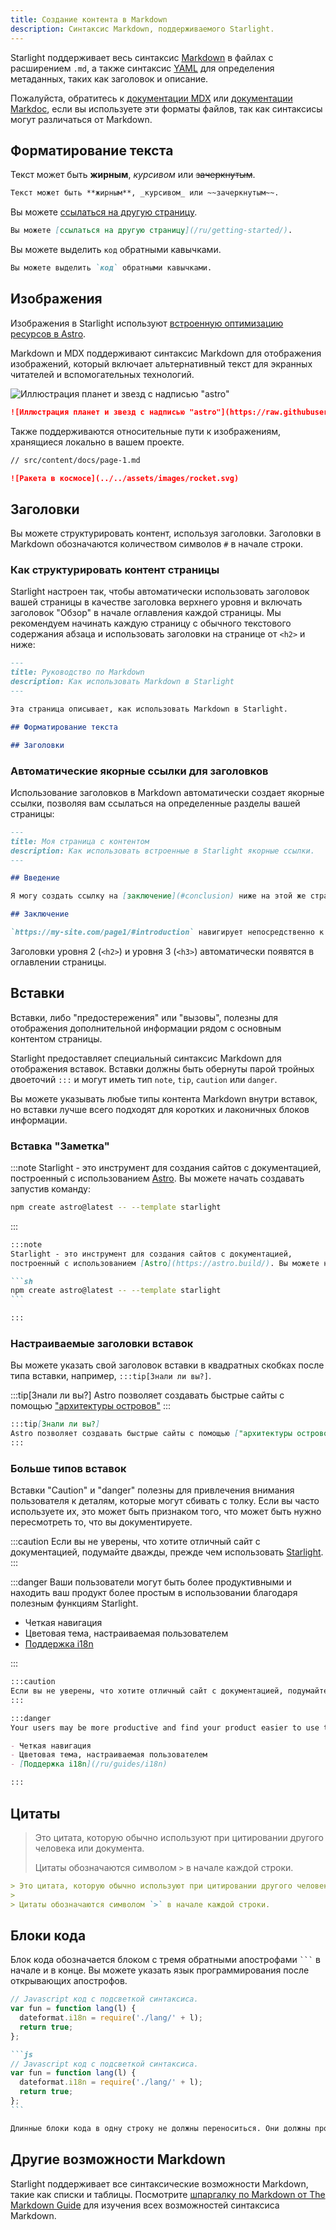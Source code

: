 ```yaml
---
title: Создание контента в Markdown
description: Синтаксис Markdown, поддерживаемого Starlight.
---
```


Starlight поддерживает весь синтаксис [Markdown](https://daringfireball.net/projects/markdown/) в файлах с расширением `.md`,
а также синтаксис [YAML](https://dev.to/paulasantamaria/introduction-to-yaml-125f) для определения метаданных, таких как заголовок и описание.

Пожалуйста, обратитесь к [документации MDX](https://mdxjs.com/docs/what-is-mdx/#markdown) или [документации Markdoc](https://markdoc.dev/docs/syntax),
если вы используете эти форматы файлов, так как синтаксисы могут различаться от Markdown.

## Форматирование текста

Текст может быть **жирным**, _курсивом_ или ~~зачеркнутым~~.

```md
Текст может быть **жирным**, _курсивом_ или ~~зачеркнутым~~.
```

Вы можете [ссылаться на другую страницу](/ru/getting-started/).

```md
Вы можете [ссылаться на другую страницу](/ru/getting-started/).
```

Вы можете выделить `код` обратными кавычками.

```md
Вы можете выделить `код` обратными кавычками.
```

## Изображения

Изображения в Starlight используют [встроенную оптимизацию ресурсов в Astro](https://docs.astro.build/ru/guides/assets/).

Markdown и MDX поддерживают синтаксис Markdown для отображения изображений,
который включает альтернативный текст для экранных читателей и вспомогательных технологий.

![Иллюстрация планет и звезд с надписью "astro"](https://raw.githubusercontent.com/withastro/docs/main/public/default-og-image.png)

```md
![Иллюстрация планет и звезд с надписью "astro"](https://raw.githubusercontent.com/withastro/docs/main/public/default-og-image.png)
```

Также поддерживаются относительные пути к изображениям, хранящиеся локально в вашем проекте.

```md
// src/content/docs/page-1.md

![Ракета в космосе](../../assets/images/rocket.svg)
```

## Заголовки

Вы можете структурировать контент, используя заголовки. 
Заголовки в Markdown обозначаются количеством символов `#` в начале строки.

### Как структурировать контент страницы

Starlight настроен так, чтобы автоматически использовать заголовок вашей страницы в качестве заголовка верхнего
уровня и включать заголовок "Обзор" в начале оглавления каждой страницы. Мы рекомендуем начинать каждую страницу
с обычного текстового содержания абзаца и использовать заголовки на странице от `<h2>` и ниже:

```md
---
title: Руководство по Markdown
description: Как использовать Markdown в Starlight
---

Эта страница описывает, как использовать Markdown в Starlight.

## Форматирование текста

## Заголовки
```

### Автоматические якорные ссылки для заголовков

Использование заголовков в Markdown автоматически создает якорные ссылки,
позволяя вам ссылаться на определенные разделы вашей страницы:

```md
---
title: Моя страница с контентом
description: Как использовать встроенные в Starlight якорные ссылки.
---

## Введение

Я могу создать ссылку на [заключение](#conclusion) ниже на этой же странице.

## Заключение

`https://my-site.com/page1/#introduction` навигирует непосредственно к разделу "Введение" на моей странице.
```

Заголовки уровня 2 (`<h2>`) и уровня 3 (`<h3>`) автоматически появятся в оглавлении страницы.

## Вставки

Вставки, либо "предостережения" или "вызовы", полезны для отображения дополнительной информации рядом с основным контентом страницы.

Starlight предоставляет специальный синтаксис Markdown для отображения вставок. 
Вставки должны быть обернуты парой тройных двоеточий `:::` и могут иметь тип `note`, `tip`, `caution` или `danger`.

Вы можете указывать любые типы контента Markdown внутри вставок, но вставки лучше всего подходят для коротких и лаконичных блоков информации.

### Вставка "Заметка"

:::note
Starlight - это инструмент для создания сайтов с документацией,
построенный с использованием [Astro](https://astro.build/). Вы можете начать создавать запустив команду:

```sh
npm create astro@latest -- --template starlight
```

:::

````md
:::note
Starlight - это инструмент для создания сайтов с документацией,
построенный с использованием [Astro](https://astro.build/). Вы можете начать создавать запустив команду:

```sh
npm create astro@latest -- --template starlight
```

:::
````

### Настраиваемые заголовки вставок

Вы можете указать свой заголовок вставки в квадратных скобках после типа вставки, например, `:::tip[Знали ли вы?]`.

:::tip[Знали ли вы?]
Astro позволяет создавать быстрые сайты с помощью ["архитектуры островов"](https://docs.astro.build/ru/concepts/islands/)
:::

```md
:::tip[Знали ли вы?]
Astro позволяет создавать быстрые сайты с помощью ["архитектуры островов"](https://docs.astro.build/ru/concepts/islands/)
:::
```

### Больше типов вставок

Вставки "Caution" и "danger" полезны для привлечения внимания пользователя к деталям, которые могут сбивать с толку.
Если вы часто используете их, это может быть признаком того, что может быть нужно пересмотреть то, что вы документируете.

:::caution
Если вы не уверены, что хотите отличный сайт с документацией, подумайте дважды, прежде чем использовать [Starlight](../../).
:::

:::danger
Ваши пользователи могут быть более продуктивными и находить ваш продукт более простым в использовании благодаря полезным функциям Starlight.

- Четкая навигация
- Цветовая тема, настраиваемая пользователем
- [Поддержка i18n](/ru/guides/i18n)

:::

```md
:::caution
Если вы не уверены, что хотите отличный сайт с документацией, подумайте дважды, прежде чем использовать [Starlight](../../).
:::

:::danger
Your users may be more productive and find your product easier to use thanks to helpful Starlight features.

- Четкая навигация
- Цветовая тема, настраиваемая пользователем
- [Поддержка i18n](/ru/guides/i18n)

:::
```

## Цитаты

> Это цитата, которую обычно используют при цитировании другого человека или документа.
>
> Цитаты обозначаются символом `>` в начале каждой строки.

```md
> Это цитата, которую обычно используют при цитировании другого человека или документа.
>
> Цитаты обозначаются символом `>` в начале каждой строки.
```

## Блоки кода

Блок кода обозначается блоком с тремя обратными апострофами <code>```</code> в начале и в конце. 
Вы можете указать язык программирования после открывающих апострофов.

```js
// Javascript код с подсветкой синтаксиса.
var fun = function lang(l) {
  dateformat.i18n = require('./lang/' + l);
  return true;
};
```

````md
```js
// Javascript код с подсветкой синтаксиса.
var fun = function lang(l) {
  dateformat.i18n = require('./lang/' + l);
  return true;
};
```
````

```md
Длинные блоки кода в одну строку не должны переноситься. Они должны прокручиваться горизонтально, если они слишком длинные. Эта строка должна быть достаточно длинной, чтобы продемонстрировать это.
```

## Другие возможности Markdown

Starlight поддерживает все синтаксические возможности Markdown, такие как списки и таблицы. 
Посмотрите [шпаргалку по Markdown от The Markdown Guide](https://www.markdownguide.org/cheat-sheet/) для изучения всех возможностей синтаксиса Markdown.